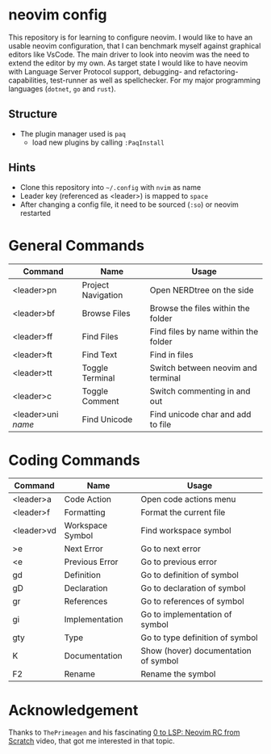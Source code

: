 # neovim config

This repository is for learning to configure neovim. I would like to have an usable neovim configuration, that I can benchmark myself against graphical editors like VsCode. The main driver to look into neovim was the need to extend the editor by my own. As target state I would like to have neovim with Language Server Protocol support, debugging- and refactoring-capabilities, test-runner as well as spellchecker. For my major programming languages (`dotnet`, `go` and `rust`).

## Structure

* The plugin manager used is `paq`
    * load new plugins by calling `:PaqInstall`

## Hints
* Clone this repository into `~/.config` with `nvim` as name
* Leader key (referenced as \<leader>) is mapped to `space`
* After changing a config file, it need to be sourced (`:so`) or neovim restarted

# General Commands

| Command             | Name               | Usage                                |
| ------------------- | ------------------ | ------------------------------------ |
| \<leader>pn         | Project Navigation | Open NERDtree on the side            |
| \<leader>bf         | Browse Files       | Browse the files within the folder   |
| \<leader>ff         | Find Files         | Find files by name within the folder |
| \<leader>ft         | Find Text          | Find in files                        |
| \<leader>tt         | Toggle Terminal    | Switch between neovim and terminal   |
| \<leader>c          | Toggle Comment     | Switch commenting in and out         |
| \<leader>uni _name_ | Find Unicode       | Find unicode char and add to file    |

# Coding Commands
| Command     | Name             | Usage                                |
| ----------- | ---------------- | ------------------------------------ |
| \<leader>a   | Code Action      | Open code actions menu               |
| \<leader>f  | Formatting       | Format the current file              |
| \<leader>vd | Workspace Symbol | Find workspace symbol                |
| >e          | Next Error       | Go to next error                     |
| \<e         | Previous Error   | Go to previous error                 |
| gd          | Definition       | Go to definition of symbol           |
| gD          | Declaration      | Go to declaration of symbol          |
| gr          | References       | Go to references of symbol           |
| gi          | Implementation   | Go to implementation of symbol       |
| gty         | Type             | Go to type definition of symbol      |
| K           | Documentation    | Show (hover) documentation of symbol |
| F2          | Rename           | Rename the symbol                    |


# Acknowledgement

Thanks to `ThePrimeagen` and his fascinating [0 to LSP: Neovim RC from Scratch](https://www.youtube.com/watch?v=w7i4amO_zaE&t=9s&pp=ygUadGhlcHJpbWVhZ2VuIG5lb3ZpbSBjb25maWc%3D) video, that got me interested in that topic.
